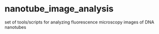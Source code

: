 # nanotube_image_analysis
set of tools/scripts for analyzing fluorescence microscopy images of DNA nanotubes 
